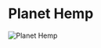 # Planet Hemp

![Planet Hemp](http://assets.farmhouse.co/publishing/1-shoot-it-yourself/images/planet-hemp-1.jpg)

